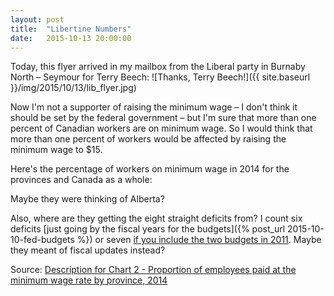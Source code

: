 ```yaml
---
layout: post
title:  "Libertine Numbers"
date:   2015-10-13 20:00:00
---
```


Today, this flyer arrived in my mailbox from the Liberal party in Burnaby North – Seymour for Terry Beech:
![Thanks, Terry Beech!]({{ site.baseurl }}/img/2015/10/13/lib_flyer.jpg)

Now I'm not a supporter of raising the minimum wage – I don't think it should be set by the federal government – but I'm sure that more than one percent of Canadian workers are on minimum wage. So I would think that more than one percent of workers would be affected by raising the minimum wage to $15.

Here's the percentage of workers on minimum wage in 2014 for the provinces and Canada as a whole:

<div id="minTip" class="hidden">
	<p id="tipTop"><strong><span id="tipProv"></span></strong></p>
	<p class="tipInfo"><span id="tipPercent"></span> of workers on minimum wage</p>
</div>
<div id="minWageChart"></div>

Maybe they were thinking of Alberta?

Also, where are they getting the eight straight deficits from? I count six deficits [just going by the fiscal years for the budgets]({% post_url 2015-10-10-fed-budgets %}) or seven [if you include the two budgets in 2011](http://www.budget.gc.ca/pdfarch/index-eng.html). Maybe they meant of fiscal updates instead?

Source: [Description for Chart 2 - Proportion of employees paid at the minimum wage rate by province, 2014](http://www.statcan.gc.ca/pub/11-630-x/2015006/c-g/desc2-eng.htm)

<style>

#minWageChart .bar {
  fill: #808080;
}

#minWageChart .barSel {
	fill: #000000 !important;
}

#minWageChart .axis text {
  font-size: 10px;
}

#minWageChart .axis path,
#minWageChart .axis line {
  fill: none;
  stroke: #000;
  shape-rendering: crispEdges;
}

#minWageChart .y.axis path {
  display: none;
}

#minTip {
  border: 1px solid black;
  background-color: white;
  position: absolute;
  width: 180px;
  height: auto;
  padding: 5px;
  pointer-events: none;
}

#minTip strong {
  font-weight: bold;
}

#minTip #tipTop {
  font-size: 16px;
  margin-bottom: 10px !important;
}

#minTip .tipInfo {
  font-size: 12px;
  margin: 0;
}

.hidden {
	display: none;
}


</style>

<script>

minChart();

var coordinates = [0, 0];

var body = d3.select("body")
  .on("mousemove", function() {
    coordinates = d3.mouse(this);
  })
  .on("mousedown", function() {
    coordinates = d3.mouse(this);
  });

function minChart() {

var margin = {top: 20, right: 30, bottom: 30, left: 150},
    width = 740 - margin.left - margin.right,
    height = 400 - margin.top - margin.bottom;

var x = d3.scale.linear()
    .range([0, width]);
		
var y = d3.scale.ordinal()
    .rangeRoundBands([0, height], .1);
		
var formatPercent = d3.format("%"),
		formatPercentDeci = d3.format(".1%");

var xAxis = d3.svg.axis()
    .scale(x)
    .orient("bottom")
		.tickFormat(formatPercent);

var yAxis = d3.svg.axis()
    .scale(y)
    .orient("left");

var minChart = d3.select("#minWageChart").append("svg")
    .attr("width", width + margin.left + margin.right)
    .attr("height", height + margin.top + margin.bottom)
  .append("g")
    .attr("transform", "translate(" + margin.left + "," + margin.top + ")");

d3.csv("{{ site.baseurl }}/data/2015/10/13/min_wage.csv", type, function(error, data) {
	
  y.domain(data.map(function(d) { return d.Province; }));
  x.domain([0, d3.max(data, function(d) { return d.percent; })]);

  minChart.append("g")
      .attr("class", "x axis")
      .attr("transform", "translate(0," + height + ")")
      .call(xAxis);

  minChart.append("g")
      .attr("class", "y axis")
      .call(yAxis);

  minChart.selectAll(".bar")
      .data(data)
    .enter().append("rect")
      .attr("class", "bar")
			.attr("x", function(d) { return 0; })
      .attr("y", function(d) { return y(d.Province); })   
      .attr("width", function(d) { return x(d.percent); })
      .attr("height", y.rangeBand())
		.on("mouseover", function(d) {
			d3.select(this).classed("barSel", true);
			showTooltip(d);
		})
		.on("mousedown", function(d) {
			d3.select(this).classed("barSel", true);
			showTooltip(d);
		})
		.on("mouseout", function(d) {
			d3.select(this).classed("barSel", false);
			d3.select("#minTip").classed("hidden", true);
		});
		
		function showTooltip(d) {
	    var xPos = coordinates[0] + 10;
	    if (d.percent > 7) {
	      xPos = coordinates[0] - 250;
	    }
	    var yPos = coordinates[1];
			
		  d3.select("#minTip")
		    .style("left", xPos + "px")
		    .style("top", yPos + "px")
		    .select("#tipProv")
		    .text(d.Province);
				
			d3.select("#minTip").select("#tipPercent")
				.text(formatPercentDeci(d.percent));

			d3.select("#minTip").classed("hidden", false);
		}
});

function type(d) {
  d.percent = +d.percent;
	
  return d;
}

}

</script>